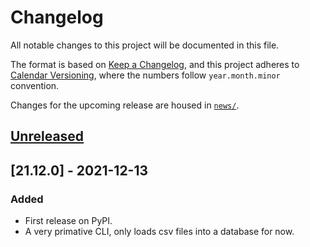 # Changelog
All notable changes to this project will be documented in this file.

The format is based on [Keep a Changelog](https://keepachangelog.com/en/1.0.0/),
and this project adheres to [Calendar Versioning](https://calver.org/), where the numbers follow `year.month.minor` convention.

Changes for the upcoming release are housed in
[`news/`](https://github.com/kipyin/pokemaster2/tree/develop/news).


## [Unreleased]

## [21.12.0] - 2021-12-13
### Added
- First release on PyPI.
- A very primative CLI, only loads csv files into a database for now.

[Unreleased]: https://github.com/kipyin/pokemaster2/compare/v21.12.0...HEAD

<!-- TOWNCRIER -->
